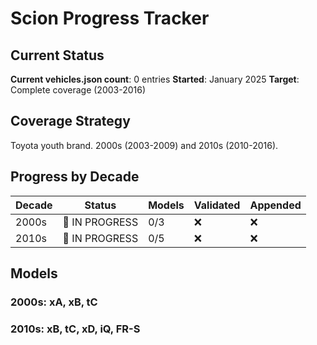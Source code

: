 # Scion Progress Tracker

## Current Status
**Current vehicles.json count**: 0 entries
**Started**: January 2025
**Target**: Complete coverage (2003-2016)

## Coverage Strategy
Toyota youth brand. 2000s (2003-2009) and 2010s (2010-2016).

## Progress by Decade
| Decade | Status | Models | Validated | Appended |
|--------|---------|--------|-----------|----------|
| 2000s | 🔄 IN PROGRESS | 0/3 | ❌ | ❌ |
| 2010s | 🔄 IN PROGRESS | 0/5 | ❌ | ❌ |

## Models
### 2000s: xA, xB, tC
### 2010s: xB, tC, xD, iQ, FR-S
